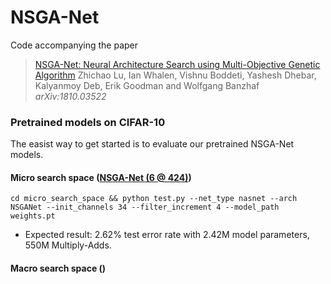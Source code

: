 ﻿# NSGA-Net
Code accompanying the paper
> [NSGA-Net: Neural Architecture Search using Multi-Objective Genetic Algorithm](https://arxiv.org/abs/1810.03522)
> Zhichao Lu, Ian Whalen, Vishnu Boddeti, Yashesh Dhebar, Kalyanmoy Deb, Erik Goodman and Wolfgang Banzhaf
> *arXiv:1810.03522*

### Pretrained models on CIFAR-10
The easist way to get started is to evaluate our pretrained NSGA-Net models.
#### Micro search space ([NSGA-Net (6 @ 424)](https://drive.google.com/file/d/16v60Ex2C2ZNwCFACTEPZJrpVU9x5OWPj/view?usp=sharing))
`cd micro_search_space && python test.py --net_type nasnet --arch NSGANet --init_channels 34 --filter_increment 4 --model_path weights.pt`
- Expected result: 2.62% test error rate with 2.42M model parameters, 550M Multiply-Adds.
#### Macro search space ()

